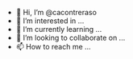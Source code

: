 - 👋 Hi, I’m @cacontreraso
- 👀 I’m interested in ...
- 🌱 I’m currently learning ...
- 💞️ I’m looking to collaborate on ...
- 📫 How to reach me ...

<!---
cacontreraso/cacontreraso is a ✨ special ✨ repository because its `README.md` (this file) appears on your GitHub profile.
You can click the Preview link to take a look at your changes.
--->
